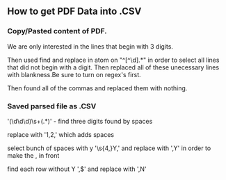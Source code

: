 ## How to get PDF Data into .CSV

### Copy/Pasted content of PDF.

We are only interested in the lines that begin with 3 digits.

Then used find and replace in atom on "^[^\d].*" in order to select all lines that did not begin with a digit. Then replaced all of these unecessary lines with blankness.Be sure to turn on regex's first.


Then found all of the commas and replaced them with nothing.


### Saved parsed file as .CSV

'(\d\d\d)\s+(.*)' - find three digits found by spaces

replace with '$1,$2,' which adds spaces

select bunch of spaces with y '\s{4,}Y,' and replace with  ',Y' in order to make the , in front

find each row without Y  ',$' and replace with ',N'
